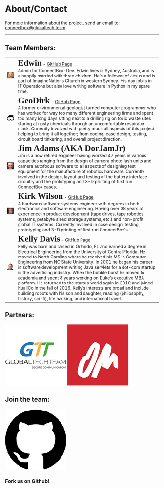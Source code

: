 # About/Contact

For more information about the project, send an email to: <connectbox@globaltech.team>
___

## Team Members:
|  |  |
|:---:|:---|
| ![Edwin](https://raw.githubusercontent.com/ConnectBox/website_posts/master/about/edwin.png?raw=true)   | <span style="font-family:Tahoma; font-size:2em;">**Edwin**</span> - [GitHub Page](https://github.com/edwinsteele "GitHub")<br />Admin for ConnectBox-Dev.  Edwin lives in Sydney, Australia, and is a happily married with three children. He's a follower of Jesus and is part of ImagineNations Church in western Sydney. His day job is in IT Operations but also love writing software in Python in my spare time. |
| ![GeoDirk](https://raw.githubusercontent.com/ConnectBox/website_posts/master/about/headshot_300.jpg?raw=true)   | <span style="font-family:Tahoma; font-size:2em;">**GeoDirk**</span> - [GitHub Page](https://github.com/GeoDirk "GitHub")<br />A former environmental geologist turned computer programmer who has worked for way too many different engineering firms and spent too many long days sitting next to a drilling rig on toxic waste sites staring at nasty chemicals through an uncomfortable respirator mask.  Currently involved with pretty much all aspects of this project helping to bring it all together; from coding, case design, testing, circuit board tinkering, and overall project direction. |
| ![DorJamJr](https://raw.githubusercontent.com/ConnectBox/website_posts/master/about/jadams.png?raw=true)   | <span style="font-family:Tahoma; font-size:2em;">**Jim Adams (AKA DorJamJr)**</span><br /> Jim is a now retired engineer having worked 47 years in various capacities ranging from the design of camera photoflash units and camera autofocus software to all aspects of designing test equipment for the manufacture of robotics hardware. Currently involved in the design, layout and testing of the battery interface circuitry and the prototyping and 3-D printing of first run ConnectBox cases. |
| ![KWilson](https://raw.githubusercontent.com/ConnectBox/website_posts/master/about/kwilson.jpg?raw=true)   | <span style="font-family:Tahoma; font-size:2em;">**Kirk Wilson**</span> - [GitHub Page](https://github.com/kirkdwilson "GitHub")<br />  A hardware/software systems engineer with degrees in both electronics and software engineering.  Having over 38 years of experience in product development (tape drives, tape robotics systems, petabyte sized storage systems, etc.) and non-profit global IT systems.  Currently involved in case design, testing, prototyping and 3-D printing of first run ConnectBox's|
| ![KDavis](https://raw.githubusercontent.com/ConnectBox/website_posts/master/about/kelly.png?raw=true)   | <span style="font-family:Tahoma; font-size:2em;">**Kelly Davis**</span> - [GitHub Page](https://github.com/kldavis4 "GitHub")<br />  Kelly was born and raised in Orlando, FL and earned a degree in Electrical Engineering from the University of Central Florida. He moved to North Carolina where he received his MS in Computer Engineering from NC State University. In 2001 he began his career in software development writing Java servlets for a dot-com startup in the advertising industry. When the bubble burst he moved to academia and spent 8 years working on Duke’s executive MBA platform. He returned to the startup world again in 2010 and joined KualiCo in the fall of 2016. Kelly’s interests are broad and include building robots with his son and daughter, reading (philosophy, history, sci-fi), life hacking, and international travel.|

## Partners:

[![Global Tech Team](https://raw.githubusercontent.com/ConnectBox/website_posts/master/about/GlobalTechTeam_200.png)](http://globaltech.team/)
[![OM](https://raw.githubusercontent.com/ConnectBox/website_posts/master/about/om_200.png?raw=true)](http://om.org/)

## Join the team:

[![Github Project](https://raw.githubusercontent.com/ConnectBox/website_posts/master/about/github_200.png?raw=true)](https://github.com/ConnectBox/connectbox-pi)

### Fork us on Github!
